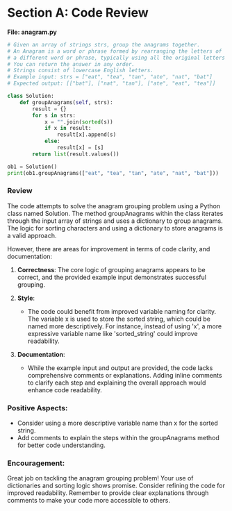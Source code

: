 

# Section A: Code Review


**File: anagram.py**

```python
# Given an array of strings strs, group the anagrams together.
# An Anagram is a word or phrase formed by rearranging the letters of
# a different word or phrase, typically using all the original letters exactly once.
# You can return the answer in any order.
# Strings consist of lowercase English letters.
# Example input: strs = ["eat", "tea", "tan", "ate", "nat", "bat"]
# Expected output: [["bat"], ["nat", "tan"], ["ate", "eat", "tea"]]

class Solution:
    def groupAnagrams(self, strs):
        result = {}
        for s in strs:
            x = "".join(sorted(s))
            if x in result:
                result[x].append(s)
            else:
                result[x] = [s]
        return list(result.values())

ob1 = Solution()
print(ob1.groupAnagrams(["eat", "tea", "tan", "ate", "nat", "bat"]))
```

### Review

The code attempts to solve the anagram grouping problem using a Python class named Solution. The method groupAnagrams within the class iterates through the input array of strings and uses a dictionary to group anagrams. The logic for sorting characters and using a dictionary to store anagrams is a valid approach.

However, there are areas for improvement in terms of code clarity, and documentation:

1. **Correctness**:
   The core logic of grouping anagrams appears to be correct, and the provided example input demonstrates successful grouping.

2. **Style**:
   - The code could benefit from improved variable naming for clarity. The variable x is used to store the sorted string, which could be named more descriptively.  For instance, instead of using 'x', a more expressive variable name like 'sorted_string' could improve readability.

3. **Documentation**:
   - While the example input and output are provided, the code lacks comprehensive comments or explanations. Adding inline comments to clarify each step and explaining the overall approach would enhance code readability.

### Positive Aspects:

- Consider using a more descriptive variable name than x for the sorted string.
- Add comments to explain the steps within the groupAnagrams method for better code understanding.


### Encouragement:

Great job on tackling the anagram grouping problem! Your use of dictionaries and sorting logic shows promise. Consider refining the code for improved readability. Remember to provide clear explanations through comments to make your code more accessible to others.